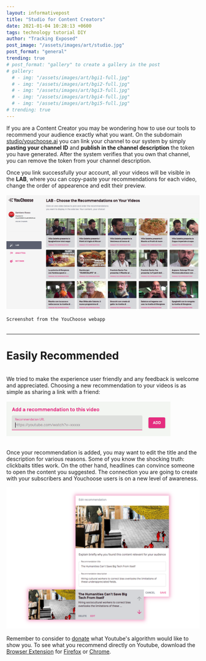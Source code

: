 ```yaml
---
layout: informativepost
title: "Studio for Content Creators"
date: 2021-01-04 10:28:13 +0600
tags: technology tutorial DIY
author: "Tracking Exposed"
post_image: "/assets/images/art/studio.jpg"
post_format: "general"
trending: true
# post_format: "gallery" to create a gallery in the post
# gallery:
  # - img: "/assets/images/art/bgi1-full.jpg"
  # - img: "/assets/images/art/bgi2-full.jpg"
  # - img: "/assets/images/art/bgi3-full.jpg"
  # - img: "/assets/images/art/bgi4-full.jpg"
  # - img: "/assets/images/art/bgi5-full.jpg"
# trending: true
---
```



If you are a Content Creator you may be wondering how to use our tools to recommend your audience exactly what you want. On the subdomain [studio/youchoose.ai][studio_url] you can link your channel to our system by simply <b>pasting your channel ID</b> and <b>publish in the channel description</b> the token you have generated. After the system verifies that you own that channel, you can remove the token from your channel description.

Once you link successfully your account, all your videos will be visible in the <b>LAB</b>, where you can copy-paste your recommendations for each video, change the order of appearence and edit their preview.
<br><br>
<img src="/assets/images/art/LAB.png" style="max-width: 100%; height: auto;" alt="screenshot from the webapp" />

`Screenshot from the YouChoose webapp`
<br>
<br>
- - -

# Easily Recommended   
<br>
We tried to make the experience user friendly and any feedback is welcome and appreciated. Choosing a new recommendation to your videos is as simple as sharing a link with a friend:
<br><br>    
<img src="/assets/images/art/recommend_url.gif" style="max-width: 85%; height: auto;" alt="screenshot from the webapp" />
<br><br>


Once your recommendation is added, you may want to edit the title and the description for various reasons. Some of you know the shocking truth: clickbaits titles work.
On the other hand, headlines can convince someone to open the content you suggested. The connection you are going to create with your subscribers and Youchoose users is on a new level of awareness.

<img src="/assets/images/art/screen_edit.png" style="max-width: 100%; height: auto;" alt="screenshot from the webapp" />


Remember to consider to [donate][donate] what Youtube's algorithm would like to show you.
To see what you recommend directly on Youtube, download the [Browser Extension][addon] for [Firefox][addon-mozilla] or [Chrome][extension-chrome].

[donate]: /data-donation
[addon]: /addon
[studio_url]: https://studio.youchoose.ai/
[addon-mozilla]: https://addons.mozilla.org/en-US/firefox/addon/youchoose-ai/
[extension-chrome]: https://chrome.google.com/webstore/detail/youchooseai/lgmednoogihobpaccmabclghbmjiidkh


<!-- {% highlight ruby %} this is to highlight code in monospaced
def print_hi(name)
  puts "Hi, #{name}"
end
print_hi('Tom')
#=> prints 'Hi, Tom' to STDOUT.
{% endhighlight %}
-->
